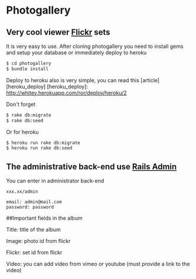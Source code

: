 # Photogallery

## Very cool viewer [Flickr][flickr] sets
[flickr]: http://www.flickr.com

It is very easy to use. After cloning photogallery you need to install gems and setup your database or immediately deploy to heroku

```bash
$ cd photogallery
$ bundle install
```

Deploy to heroku also is very simple, you can read this [article][heroku_deploy]
[heroku_deploy]: http://whitey.herokuapp.com/ror/deploy/heroku/2

Don't forget

```bash
$ rake db:migrate
$ rake db:seed
```

Or for heroku

```bash
$ heroku run rake db:migrate
$ heroku run rake db:seed
```

## The administrative back-end use [Rails Admin][rails_admin]
[rails_admin]: https://github.com/sferik/rails_admin

You can enter in administrator back-end

    xxx.xx/admin
    
```text
email: admin@mail.com
password: password
```

##Important fields in the album

Title: title of the album

Image: photo id from flickr

Flickr: set id from flickr

Video: you can add video from vimeo or youtube (must provide a link to the video)
